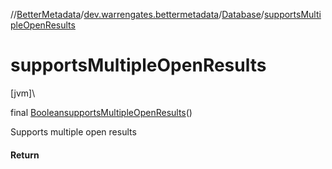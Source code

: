 //[BetterMetadata](../../../index.md)/[dev.warrengates.bettermetadata](../index.md)/[Database](index.md)/[supportsMultipleOpenResults](supports-multiple-open-results.md)

# supportsMultipleOpenResults

[jvm]\

final [Boolean](https://docs.oracle.com/javase/8/docs/api/java/lang/Boolean.html)[supportsMultipleOpenResults](supports-multiple-open-results.md)()

Supports multiple open results

#### Return

